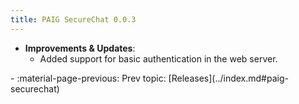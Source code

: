 ```yaml
---
title: PAIG SecureChat 0.0.3
---
```

- **Improvements & Updates**:
    - Added support for basic authentication in the web server.

<div class="grid cards" markdown>
-  :material-page-previous: Prev topic: [Releases](../index.md#paig-securechat)
</div>